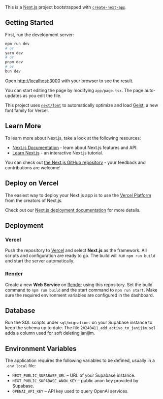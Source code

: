 This is a [Next.js](https://nextjs.org) project bootstrapped with [`create-next-app`](https://nextjs.org/docs/app/api-reference/cli/create-next-app).

## Getting Started

First, run the development server:

```bash
npm run dev
# or
yarn dev
# or
pnpm dev
# or
bun dev
```

Open [http://localhost:3000](http://localhost:3000) with your browser to see the result.

You can start editing the page by modifying `app/page.tsx`. The page auto-updates as you edit the file.

This project uses [`next/font`](https://nextjs.org/docs/app/building-your-application/optimizing/fonts) to automatically optimize and load [Geist](https://vercel.com/font), a new font family for Vercel.

## Learn More

To learn more about Next.js, take a look at the following resources:

- [Next.js Documentation](https://nextjs.org/docs) - learn about Next.js features and API.
- [Learn Next.js](https://nextjs.org/learn) - an interactive Next.js tutorial.

You can check out [the Next.js GitHub repository](https://github.com/vercel/next.js) - your feedback and contributions are welcome!

## Deploy on Vercel

The easiest way to deploy your Next.js app is to use the [Vercel Platform](https://vercel.com/new?utm_medium=default-template&filter=next.js&utm_source=create-next-app&utm_campaign=create-next-app-readme) from the creators of Next.js.

Check out our [Next.js deployment documentation](https://nextjs.org/docs/app/building-your-application/deploying) for more details.

## Deployment

### Vercel

Push the repository to [Vercel](https://vercel.com) and select **Next.js** as the framework. All scripts and configuration are ready to go. The build will run `npm run build` and start the server automatically.

### Render

Create a new **Web Service** on [Render](https://render.com) using this repository. Set the build command to `npm run build` and the start command to `npm run start`. Make sure the required environment variables are configured in the dashboard.

## Database

Run the SQL scripts under `sql/migrations` on your Supabase instance to keep the schema up to date. The file `20240411_add_activo_to_janijim.sql` adds a column used for soft deleting janijim.

## Environment Variables

The application requires the following variables to be defined, usually in a
`.env.local` file:

- `NEXT_PUBLIC_SUPABASE_URL` – URL of your Supabase instance.
- `NEXT_PUBLIC_SUPABASE_ANON_KEY` – public anon key provided by Supabase.
- `OPENAI_API_KEY` – API key used to query OpenAI services.



